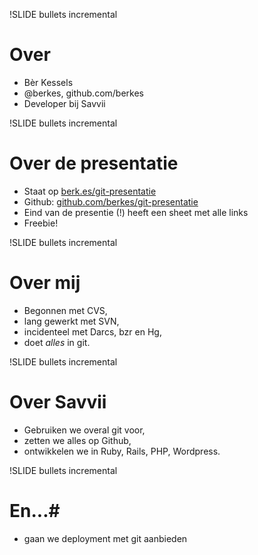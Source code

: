 !SLIDE bullets incremental
# Over #

* Bèr Kessels
* @berkes, github.com/berkes
* Developer bij Savvii

!SLIDE bullets incremental
# Over de presentatie #
* Staat op [berk.es/git-presentatie](http://berk.es/git-presentatie)
* Github:
  [github.com/berkes/git-presentatie](http://github.com/berkes/git-presentatie)
* Eind van de presentie (!) heeft een sheet met alle links
* Freebie!

!SLIDE bullets incremental
# Over mij #

* Begonnen met CVS,
* lang gewerkt met SVN,
* incidenteel met Darcs, bzr en Hg,
* doet *alles* in git.

!SLIDE bullets incremental
# Over Savvii #

* Gebruiken we overal git voor,
* zetten we alles op Github,
* ontwikkelen we in Ruby, Rails, PHP, Wordpress.

!SLIDE bullets incremental
# En...#

* gaan we deployment met git aanbieden

